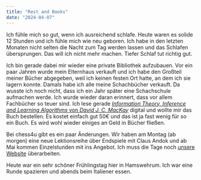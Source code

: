 ```yaml
---
title: "Rest and Books"
date: "2024-04-07"
---
```


Ich fühle mich so gut, wenn ich ausreichend schlafe. Heute waren es solide 12 Stunden und ich fühle mich wie neu geboren. Ich habe in den letzten Monaten nicht selten die Nacht zum Tag werden lassen und das Schlafen übersprungen. Das will ich nicht mehr machen. Tiefer Schlaf tut richtig gut.

Ich bin gerade dabei mir wieder eine private Bibliothek aufzubauen. Vor ein paar Jahren wurde mein Elternhaus verkauft und ich habe den Großteil meiner Bücher abgegeben, weil ich keinen festen Ort hatte, an dem ich sie lagern konnte. Damals habe ich alle meine Schachbücher verkauft. Da wusste ich noch nicht, dass ich ein Jahr später eine Schachschule aufmachen werde. Ich wurde wieder daran erinnert, dass vor allem Fachbücher so teuer sind. Ich lese gerade [_Information Theory, Inference and Learning Algorithms_ von _David J. C. MacKay_](https://www.amazon.de/Information-Theory-Inference-Learning-Algorithms/dp/0521642981/ref=tmm_hrd_swatch_0?_encoding=UTF8&dib_tag=se&dib=eyJ2IjoiMSJ9.PtfzG5L2eSH55Sq-4mocM_uWInQJkFjD2pxEeuK6uKFBv4TbLtMzsFiRFbu_RAxqu3-Up6ZxrUfWchSrxRwBVDXZZ8uo2DmP-FP3zzFG4UcpFy6-_eV_nsFQmjZMOUEC96dpS9ZJPNTY5M5jIZQOvkhj2ns3h4KUwrIhrfz7KCDz_50BavavjGCOP9bdDV9RVkAV9I064c1XODq5fW-iNRKxuFHFZ5hgmyiI68dfJow.I5dMrFEGK5hA-AUt4Ghac_AYjdwyIvUPzqkMIB4EWtA&qid=1712524533&sr=8-1) digital und wollte mir das Buch bestellen. Es kostet einfach gut 50€ und das ist ja fast wenig für so ein Buch. Es wird wohl wieder einiges an Geld in Bücher fließen.

Bei chess4u gibt es ein paar Änderungen. Wir haben am Montag (ab morgen) eine neue Lektionsreihe über Endspiele mit Claus Andok und ab Mai kommen Einzelstunden mit ins Angebot. Ich muss die Tage noch [unsere Website](https://www.chess4u.de/) überarbeiten.

Heute war ein sehr schöner Frühlingstag hier in Hamswehrum. Ich war eine Runde spazieren und abends beim Italiener essen.

